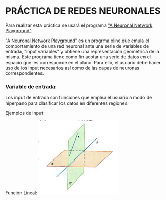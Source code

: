 # PRÁCTICA DE REDES NEURONALES

Para realizar esta práctica se usará el programa ["A Neuronal Network Playground"](http://playground.tensorflow.org/). 

["A Neuronal Network Playground"](http://playground.tensorflow.org/) es un progrma oline que emula el comportamiento de una red neuronal ante una serie de variables de entrada, "input variables" y obtiene una representación geométrica de la misma. Este programa tiene como fin acotar una serie de datos en el espacio que les corresponde en el plano. Para ello, el usuario debe hacer uso de los input necesarios así como de las capas de neuronas correspondientes.

### Variable de entrada:

Los input de entrada son funciones que emplea el usuario a modo de hiperpano para clasificar los datos en diferentes regiones.

Ejemplos de input:

Función Lineal: 
![alt text](https://github.com/Pauandalt/TFG/blob/master/recta_plano.jpg)

